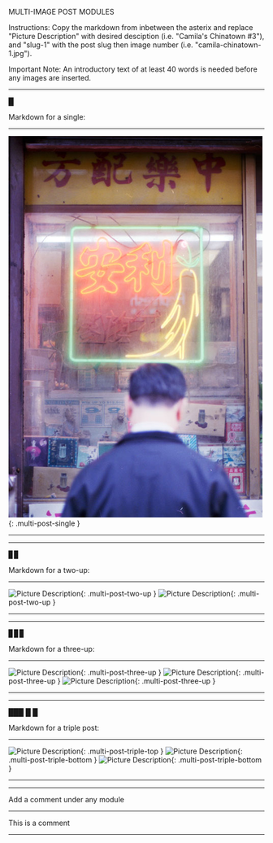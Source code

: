 MULTI-IMAGE POST MODULES

Instructions: 
Copy the markdown from inbetween the asterix and replace "Picture Description" with desired desciption (i.e. "Camila's Chinatown #3"), and "slug-1" with the post slug then image number (i.e. "camila-chinatown-1.jpg").

Important Note:
An introductory text of at least 40 words is needed before any images are inserted.

-------------------------------------------

█

Markdown for a single:

****

![Picture Description](/assets/posts/camila-chinatown-5.jpg){: .multi-post-single } 

****

-------------------------------------------

▊▊

Markdown for a two-up:

****

![Picture Description](/assets/posts/slug-1.jpg){: .multi-post-two-up }
![Picture Description](/assets/posts/slug-2.jpg){: .multi-post-two-up }

****

-------------------------------------------

▊▊▊

Markdown for a three-up:

****

![Picture Description](/assets/posts/slug-1.jpg){: .multi-post-three-up }
![Picture Description](/assets/posts/slug-2.jpg){: .multi-post-three-up }
![Picture Description](/assets/posts/slug-3.jpg){: .multi-post-three-up }

****

-------------------------------------------

███
█ █

Markdown for a triple post:

****

![Picture Description](/assets/posts/slug-1.jpg){: .multi-post-triple-top }
![Picture Description](/assets/posts/slug-3.jpg){: .multi-post-triple-bottom }
![Picture Description](/assets/posts/slug-4.jpg){: .multi-post-triple-bottom }

****

-------------------------------------------

Add a comment under any module

***

<div class="multi-post-comment">This is a comment</div>

***